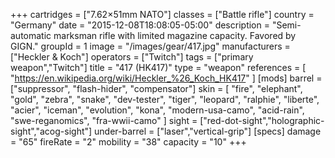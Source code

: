 +++
cartridges = ["7.62×51mm NATO"]
classes = ["Battle rifle"]
country = "Germany"
date = "2015-12-08T18:08:05-05:00"
description = "Semi-automatic marksman rifle with limited magazine capacity. Favored by GIGN."
groupId = 1
image = "/images/gear/417.jpg"
manufacturers = ["Heckler & Koch"]
operators = ["Twitch"]
tags = ["primary weapon","Twitch"]
title = "417 (HK417)"
type = "weapon"
references = [
  "https://en.wikipedia.org/wiki/Heckler_%26_Koch_HK417"
]
[mods]
  barrel = ["suppressor", "flash-hider", "compensator"]
  skin = [
    "fire",
    "elephant",
    "gold",
    "zebra",
    "snake",
    "dev-tester",
    "tiger",
    "leopard",
    "ralphie",
    "liberte",
    "acier",
    "iceman",
    "evolution",
    "kona",
    "modern-usa-camo",
    "acid-rain",
    "swe-reganomics",
    "fra-wwii-camo"
  ]
  sight = ["red-dot-sight","holographic-sight","acog-sight"]
  under-barrel = ["laser","vertical-grip"]
[specs]
  damage = "65"
  fireRate = "2"
  mobility = "38"
  capacity = "10"
+++
